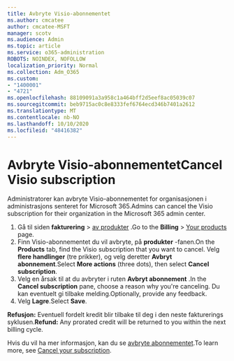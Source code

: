 ```yaml
---
title: Avbryte Visio-abonnementet
ms.author: cmcatee
author: cmcatee-MSFT
manager: scotv
ms.audience: Admin
ms.topic: article
ms.service: o365-administration
ROBOTS: NOINDEX, NOFOLLOW
localization_priority: Normal
ms.collection: Adm_O365
ms.custom:
- "1400001"
- "4721"
ms.openlocfilehash: 88109091a3a958c1a464bff2d5eef8ac05039c07
ms.sourcegitcommit: beb9715ac0c8e8333fef6764ecd346b7401a2612
ms.translationtype: MT
ms.contentlocale: nb-NO
ms.lasthandoff: 10/10/2020
ms.locfileid: "48416382"
---
```

# <a name="cancel-visio-subscription"></a><span data-ttu-id="24ccc-102">Avbryte Visio-abonnementet</span><span class="sxs-lookup"><span data-stu-id="24ccc-102">Cancel Visio subscription</span></span>

<span data-ttu-id="24ccc-103">Administratorer kan avbryte Visio-abonnementet for organisasjonen i administrasjons senteret for Microsoft 365.</span><span class="sxs-lookup"><span data-stu-id="24ccc-103">Admins can cancel the Visio subscription for their organization in the Microsoft 365 admin center.</span></span>

1. <span data-ttu-id="24ccc-104">Gå til siden **fakturering** \> [av produkter](https://go.microsoft.com/fwlink/p/?linkid=842054) .</span><span class="sxs-lookup"><span data-stu-id="24ccc-104">Go to the **Billing** \> [Your products](https://go.microsoft.com/fwlink/p/?linkid=842054) page.</span></span>
2. <span data-ttu-id="24ccc-105">Finn Visio-abonnementet du vil avbryte, på **produkter** -fanen.</span><span class="sxs-lookup"><span data-stu-id="24ccc-105">On the **Products** tab, find the Visio subscription that you want to cancel.</span></span> <span data-ttu-id="24ccc-106">Velg **flere handlinger** (tre prikker), og velg deretter **Avbryt abonnement**.</span><span class="sxs-lookup"><span data-stu-id="24ccc-106">Select **More actions** (three dots), then select **Cancel subscription**.</span></span>
3. <span data-ttu-id="24ccc-107">Velg en årsak til at du avbryter i ruten **Avbryt abonnement** .</span><span class="sxs-lookup"><span data-stu-id="24ccc-107">In the **Cancel subscription** pane, choose a reason why you're canceling.</span></span> <span data-ttu-id="24ccc-108">Du kan eventuelt gi tilbake melding.</span><span class="sxs-lookup"><span data-stu-id="24ccc-108">Optionally, provide any feedback.</span></span>
4. <span data-ttu-id="24ccc-109">Velg **Lagre**.</span><span class="sxs-lookup"><span data-stu-id="24ccc-109">Select **Save**.</span></span>

<span data-ttu-id="24ccc-110">**Refusjon:** Eventuell fordelt kredit blir tilbake til deg i den neste fakturerings syklusen.</span><span class="sxs-lookup"><span data-stu-id="24ccc-110">**Refund:** Any prorated credit will be returned to you within the next billing cycle.</span></span>

<span data-ttu-id="24ccc-111">Hvis du vil ha mer informasjon, kan du se [avbryte abonnementet](https://docs.microsoft.com/microsoft-365/commerce/subscriptions/cancel-your-subscription).</span><span class="sxs-lookup"><span data-stu-id="24ccc-111">To learn more, see [Cancel your subscription](https://docs.microsoft.com/microsoft-365/commerce/subscriptions/cancel-your-subscription).</span></span>